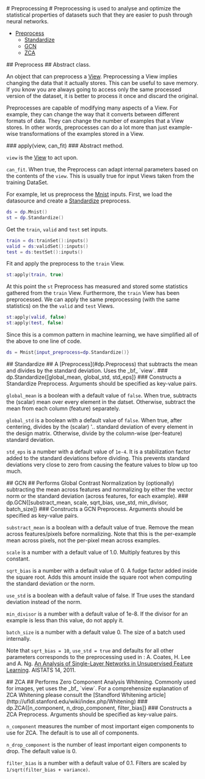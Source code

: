 <a name="Preprocessing"/>
# Preprocessing #
Preprocessing is used to analyse and optimize the statistical properties of datasets such that they are easier to push through neural networks.

  * [Preprocess](#dp.Preprocess)
    * [Standardize](#dp.Standardize)
    * [GCN](#dp.GCN)
    * [ZCA](#dp.ZCA)

<a name="dp.Preprocess"/>
## Preprocess ##
Abstract class.

An object that can preprocess a [View](view.md#dp.View).
Preprocessing a View implies changing the data that
it actually stores. This can be useful to save
memory. If you know you are always going to access only
the same processed version of the dataset, it is better
to process it once and discard the original.

Preprocesses are capable of modifying many aspects of
a View. For example, they can change the way that it
converts between different formats of data. They can
change the number of examples that a View stores.
In other words, preprocesses can do a lot more than
just example-wise transformations of the examples stored
in a View.

<a name="dp.Preprocess.apply"/>
### apply(view, can_fit) ###
Abstract method.

`view` is the [View](view.md#dp.View) to act upon.

`can_fit`. When true, the Preprocess can adapt internal parameters based on the contents of the `view`.
This is usually true for input Views taken from the training DataSet.

For example, let us preprocess the [Mnist](data.md#dp.Mnist) inputs. First, we load the datasource and create a [Standardize](#dp.Standardize) preprocess.
```lua
ds = dp.Mnist()
st = dp.Standardize()
```
Get the `train`, `valid` and `test` set inputs.
```lua
train = ds:trainSet():inputs()
valid = ds:validSet():inputs()
test = ds:testSet():inputs()
```
Fit and apply the preprocess to the `train` View.
```lua
st:apply(train, true)
```
At this point the `st` Preprocess has measured and stored some statistics gathered from the `train` View. Furthermore, the `train` View has been preprocessed. We can apply the same preprocessing (with the same statistics) on the the `valid` and `test` Views.
```lua
st:apply(valid, false)
st:apply(test, false)
```
Since this is a common pattern in machine learning, we have simplified all of the above to one line of code.
```lua
ds = Mnist{input_preprocess=dp.Standardize()}
```

<a name="dp.Standardize"/>
## Standardize ##
A [Preprocess](#dp.Preprocess) that subtracts the mean and divides by the standard deviation. Uses the _bf_ `view`.

<a name="dp.Standardize.__init"/>
### dp.Standardize{[global_mean, global_std, std_eps]} ###
Constructs a Standardize Preprocess. Arguments should be specified as key-value pairs.

`global_mean` is a boolean with a default value of `false`. When true, subtracts the (scalar) mean over every element in the datset. Otherwise, subtract the mean from each column (feature) separately. 

`global_std` is a boolean with a default value of `false`. When true, after centering, divides by the (scalar) '..
standard deviation of every element in the design matrix. Otherwise, divide by the column-wise (per-feature) standard deviation.

`std_eps` is a number with a default value of `1e-4`. It is a stabilization factor added to the standard deviations before dividing. This prevents standard deviations very close to zero from causing the feature values to blow up too much.

<a name="dp.GCN"/>
## GCN ##
Performs Global Contrast Normalization by (optionally) subtracting the 
mean across features and normalizing by either 
the vector norm or the standard deviation (across features, for 
each example).

<a name="dp.GCN.__init"/>
### dp.GCN{[substract_mean, scale, sqrt_bias, use_std, min_divisor, batch_size]} ###
Constructs a GCN Preprocess. Arguments should be specified as key-value pairs.

`substract_mean` is a boolean with a default value of true. 
Remove the mean across features/pixels before normalizing. 
Note that this is the per-example mean across pixels, not the per-pixel mean across examples.

`scale` is a number with a default value of 1.0. Multiply features by this constant.

`sqrt_bias` is a number with a default value of 0. A fudge factor added inside the square root.
Adds this amount inside the square root when computing the standard deviation or the norm.

`use_std` is a boolean with a default value of false. If True uses the standard deviation instead of the norm.

`min_divisor` is a number with a default value of 1e-8. If the divisor for an example is less than this value, do not apply it.

`batch_size` is a number with a default value 0. The size of a batch used internally.
       
Note that `sqrt_bias = 10`, `use_std = true` and defaults for all other
parameters corresponds to the preprocessing used in :
A. Coates, H. Lee and A. Ng. [An Analysis of Single-Layer
Networks in Unsupervised Feature Learning](http://www.stanford.edu/~acoates/papers/coatesleeng_aistats_2011.pdf). AISTATS 14, 2011.

<a name="dp.ZCA"/>
## ZCA ##
Performs Zero Component Analysis Whitening.
Commonly used for images, yet uses the _bf_ `view`. 
For a comprehensize explanation of ZCA Whitening please consult the [Standford Whitening article](http://ufldl.stanford.edu/wiki/index.php/Whitening)

<a name="dp.ZCA.__init"/>
### dp.ZCA{[n_component, n_drop_component, filter_bias]} ###
Constructs a ZCA Preprocess. Arguments should be specified as key-value pairs.

`n_component` measures the number of most important eigen components to use for ZCA. The default is to use all of components.

`n_drop_component` is the number of least important eigen components to drop. The default value is 0.

`filter_bias` is a number with a default value of 0.1. Filters are scaled by `1/sqrt(filter_bias + variance)`.
